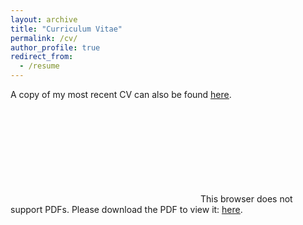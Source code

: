 ```yaml
---
layout: archive
title: "Curriculum Vitae"
permalink: /cv/
author_profile: true
redirect_from:
  - /resume
---
```


A copy of my most recent CV can also be found <a href="https://cxuchengxin.github.io/website/files/cv/Chengxin_CV.pdf" target="_blank"><u>here</u></a>.


<object data="https://cxuchengxin.github.io/website/files/cv/Chengxin_CV.pdf" type="application/pdf" width="700px" height="700px">
    <embed src="https://cxuchengxin.github.io/website/files/cv/Chengxin_CV.pdf">
        This browser does not support PDFs. Please download the PDF to view it: <a href="https://cxuchengxin.github.io/website/files/cv/Chengxin_CV.pdf" target="_blank"><u>here</u></a>.
        </embed>
</object>
